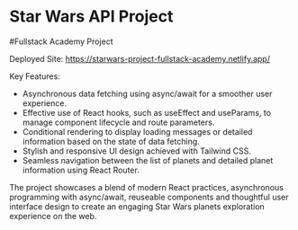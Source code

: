 # Star Wars API Project

#Fullstack Academy Project

Deployed Site: https://starwars-project-fullstack-academy.netlify.app/

Key Features:

- Asynchronous data fetching using async/await for a smoother user experience.
- Effective use of React hooks, such as useEffect and useParams, to manage component lifecycle and route parameters.
- Conditional rendering to display loading messages or detailed information based on the state of data fetching.
- Stylish and responsive UI design achieved with Tailwind CSS.
- Seamless navigation between the list of planets and detailed planet information using React Router.

The project showcases a blend of modern React practices, asynchronous programming with async/await, reuseable components and thoughtful user interface design to create an engaging Star Wars planets exploration experience on the web.
